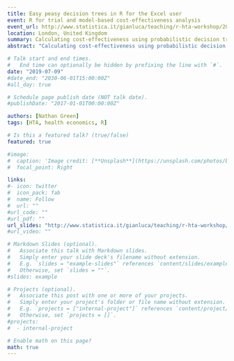 ```yaml
---
title: Easy peasy decision trees in R for the Excel user
event: R for trial and model-based cost-effectiveness analysis
event_url: http://www.statistica.it/gianluca/teaching/r-hta-workshop/2019
location: London, United Kingdom
summary: Calculating cost-effectiveness using probabilistic decision trees using my `CEdecisiontree` package in R.
abstract: "Calculating cost-effectiveness using probabilistic decision trees using my CEdecisiontree package in R."

# Talk start and end times.
#   End time can optionally be hidden by prefixing the line with `#`.
date: "2019-07-09"
#date_end: "2030-06-01T15:00:00Z"
#all_day: true

# Schedule page publish date (NOT talk date).
#publishDate: "2017-01-01T00:00:00Z"

authors: [Nathan Green]
tags: [HTA, health economics, R]

# Is this a featured talk? (true/false)
featured: true

#image:
#  caption: 'Image credit: [**Unsplash**](https://unsplash.com/photos/bzdhc5b3Bxs)'
#  focal_point: Right

links:
#- icon: twitter
#  icon_pack: fab
#  name: Follow
#  url: ""
#url_code: ""
#url_pdf: ""
url_slides: "http://www.statistica.it/gianluca/teaching/r-hta-workshop/2019/Green.pdf"
#url_video: ""

# Markdown Slides (optional).
#   Associate this talk with Markdown slides.
#   Simply enter your slide deck's filename without extension.
#   E.g. `slides = "example-slides"` references `content/slides/example-slides.md`.
#   Otherwise, set `slides = ""`.
#slides: example

# Projects (optional).
#   Associate this post with one or more of your projects.
#   Simply enter your project's folder or file name without extension.
#   E.g. `projects = ["internal-project"]` references `content/project/deep-learning/index.md`.
#   Otherwise, set `projects = []`.
#projects:
#  - internal-project

# Enable math on this page?
math: true
---
```

